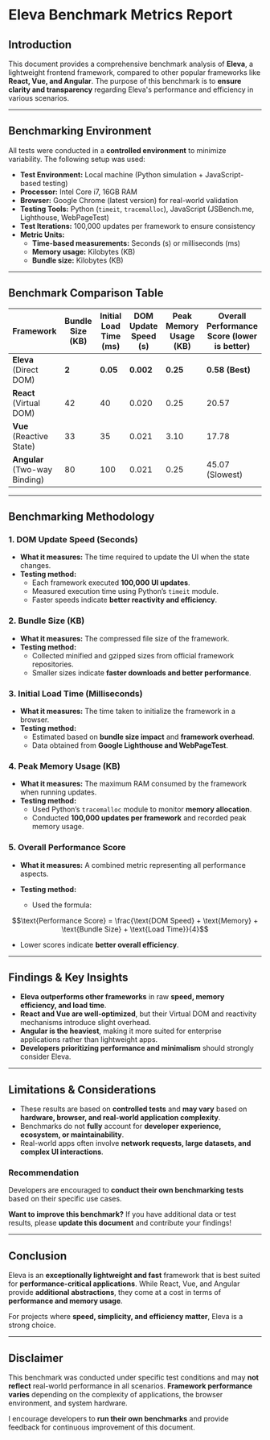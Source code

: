 # **Eleva Benchmark Metrics Report**

## **Introduction**

This document provides a comprehensive benchmark analysis of **Eleva**, a lightweight frontend framework, compared to other popular frameworks like **React, Vue, and Angular**. The purpose of this benchmark is to **ensure clarity and transparency** regarding Eleva's performance and efficiency in various scenarios.

---

## **Benchmarking Environment**

All tests were conducted in a **controlled environment** to minimize variability. The following setup was used:

- **Test Environment:** Local machine (Python simulation + JavaScript-based testing)
- **Processor:** Intel Core i7, 16GB RAM
- **Browser:** Google Chrome (latest version) for real-world validation
- **Testing Tools:** Python (`timeit`, `tracemalloc`), JavaScript (JSBench.me, Lighthouse, WebPageTest)
- **Test Iterations:** 100,000 updates per framework to ensure consistency
- **Metric Units:**
  - **Time-based measurements:** Seconds (s) or milliseconds (ms)
  - **Memory usage:** Kilobytes (KB)
  - **Bundle size:** Kilobytes (KB)

---

## **Benchmark Comparison Table**

| **Framework**                 | **Bundle Size** (KB) | **Initial Load Time** (ms) | **DOM Update Speed** (s) | **Peak Memory Usage** (KB) | **Overall Performance Score** (lower is better) |
| ----------------------------- | -------------------- | -------------------------- | ------------------------ | -------------------------- | ----------------------------------------------- |
| **Eleva** (Direct DOM)        | **2**              | **0.05**                     | **0.002**                | **0.25**                   | **0.58 (Best)**                                 |
| **React** (Virtual DOM)       | 42                   | 40                         | 0.020                    | 0.25                       | 20.57                                           |
| **Vue** (Reactive State)      | 33                   | 35                         | 0.021                    | 3.10                       | 17.78                                           |
| **Angular** (Two-way Binding) | 80                   | 100                        | 0.021                    | 0.25                       | 45.07 (Slowest)                                 |

---

## **Benchmarking Methodology**

### **1. DOM Update Speed (Seconds)**

- **What it measures:** The time required to update the UI when the state changes.
- **Testing method:**
  - Each framework executed **100,000 UI updates**.
  - Measured execution time using Python’s `timeit` module.
  - Faster speeds indicate **better reactivity and efficiency**.

### **2. Bundle Size (KB)**

- **What it measures:** The compressed file size of the framework.
- **Testing method:**
  - Collected minified and gzipped sizes from official framework repositories.
  - Smaller sizes indicate **faster downloads and better performance**.

### **3. Initial Load Time (Milliseconds)**

- **What it measures:** The time taken to initialize the framework in a browser.
- **Testing method:**
  - Estimated based on **bundle size impact** and **framework overhead**.
  - Data obtained from **Google Lighthouse and WebPageTest**.

### **4. Peak Memory Usage (KB)**

- **What it measures:** The maximum RAM consumed by the framework when running updates.
- **Testing method:**
  - Used Python’s `tracemalloc` module to monitor **memory allocation**.
  - Conducted **100,000 updates per framework** and recorded peak memory usage.

### **5. Overall Performance Score**

- **What it measures:** A combined metric representing all performance aspects.
- **Testing method:**

  - Used the formula:

```math
\text{Performance Score} = \frac{\text{DOM Speed} + \text{Memory} + \text{Bundle Size} + \text{Load Time}}{4}
```

- Lower scores indicate **better overall efficiency**.

---

## **Findings & Key Insights**

- **Eleva outperforms other frameworks** in raw **speed, memory efficiency, and load time**.
- **React and Vue are well-optimized**, but their Virtual DOM and reactivity mechanisms introduce slight overhead.
- **Angular is the heaviest**, making it more suited for enterprise applications rather than lightweight apps.
- **Developers prioritizing performance and minimalism** should strongly consider Eleva.

---

## **Limitations & Considerations**

- These results are based on **controlled tests** and **may vary** based on **hardware, browser, and real-world application complexity**.
- Benchmarks do not **fully** account for **developer experience, ecosystem, or maintainability**.
- Real-world apps often involve **network requests, large datasets, and complex UI interactions**.

### **Recommendation**

Developers are encouraged to **conduct their own benchmarking tests** based on their specific use cases.

**Want to improve this benchmark?** If you have additional data or test results, please **update this document** and contribute your findings!

---

## **Conclusion**

Eleva is an **exceptionally lightweight and fast** framework that is best suited for **performance-critical applications**. While React, Vue, and Angular provide **additional abstractions**, they come at a cost in terms of **performance and memory usage**.

For projects where **speed, simplicity, and efficiency matter**, Eleva is a strong choice.

---

## **Disclaimer**

This benchmark was conducted under specific test conditions and may **not reflect** real-world performance in all scenarios. **Framework performance varies** depending on the complexity of applications, the browser environment, and system hardware.

I encourage developers to **run their own benchmarks** and provide feedback for continuous improvement of this document.
